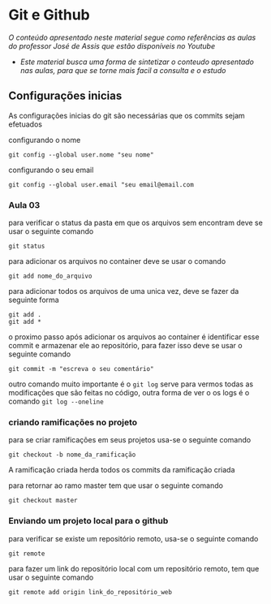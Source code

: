 # Git e Github

_O conteúdo apresentado neste material segue como referências as aulas do professor José de Assis que estão disponíveis no Youtube_

- _Este material busca uma forma de sintetizar o conteudo apresentado nas aulas, para que se torne mais facil a consulta e o estudo_

## Configurações inicias 
As configurações inicias do git são necessárias que os commits sejam efetuados

configurando o nome

```git config --global user.nome "seu nome"```

configurando o seu email

```git config --global user.email "seu email@email.com```

### Aula 03

para verificar o status da pasta em que os arquivos sem encontram deve se usar o seguinte comando 

    git status

para adicionar os arquivos no container deve se usar o comando 

    git add nome_do_arquivo

para adicionar todos os arquivos de uma unica vez, deve se fazer da seguinte forma

    git add .
    git add *

o proximo passo após adicionar os arquivos ao container é identificar esse commit e armazenar ele ao repositório, para fazer isso deve se usar o seguinte comando

    git commit -m "escreva o seu comentário"

outro comando muito importante é o ```git log``` serve para vermos todas as modificações que são feitas no código, outra forma de ver o os logs é o comando ```git log --oneline```

### criando ramificações no projeto

para se  criar ramificações em seus projetos usa-se o seguinte comando

```git checkout -b nome_da_ramificação```

A ramificação criada herda todos os commits da ramificação criada

para retornar ao ramo master tem que usar o seguinte comando

    git checkout master


### Enviando um projeto local para o github

para verificar se existe um repositório remoto, usa-se o seguinte comando

    git remote

para fazer um link do repositório local com um repositório remoto, tem que usar o seguinte comando

    git remote add origin link_do_repositório_web

    


